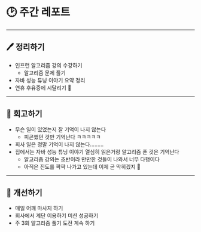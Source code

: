 # 🕑 주간 레포트

---

## 🖊 정리하기

- 인프런 알고리즘 강의 수강하기
  - 알고리즘 문제 풀기
- 자바 성능 튜닝 이야기 요약 정리
- 연휴 후유증에 시달리기 🫠

---

## 💭 회고하기

- 무슨 일이 있었는지 잘 기억이 나지 않는다
  - 피곤했던 것만 기억난다 ㅋㅋㅋㅋㅋ
- 회사 일은 정말 기억이 나지 않는다………
- 집에서는 자바 성능 튜닝 이야기 열심히 읽은거랑 알고리즘 푼 것은 기억난다
  - 알고리즘 강의는 초반이라 만만한 것들이 나와서 너무 다행이다
  - 아직은 진도를 팍팍 나가고 있는데 이제 곧 막히겠지 🥲

---

## 🥊 개선하기

- 매일 어깨 마사지 하기
- 회사에서 계단 이용하기 미션 성공하기
- 주 3회 알고리즘 풀기 도전 계속 하기
